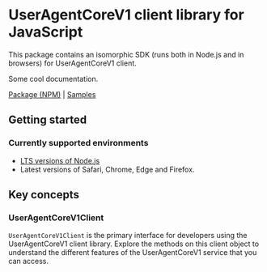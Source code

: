# UserAgentCoreV1 client library for JavaScript

This package contains an isomorphic SDK (runs both in Node.js and in browsers) for UserAgentCoreV1 client.

Some cool documentation.

[Package (NPM)](https://www.npmjs.com/package/@msinternal/useragent-corev1) |
[Samples](https://github.com/Azure-Samples/azure-samples-js-management)

## Getting started

### Currently supported environments

- [LTS versions of Node.js](https://nodejs.org/about/releases/)
- Latest versions of Safari, Chrome, Edge and Firefox.






## Key concepts

### UserAgentCoreV1Client

`UserAgentCoreV1Client` is the primary interface for developers using the UserAgentCoreV1 client library. Explore the methods on this client object to understand the different features of the UserAgentCoreV1 service that you can access.

